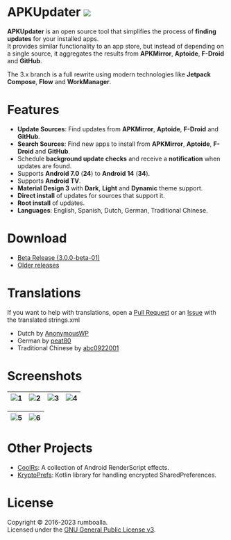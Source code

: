 # APKUpdater [![](https://github.com/rumboalla/apkupdater/workflows/Android%20Build/badge.svg)](https://github.com/rumboalla/apkupdater/actions?query=workflow%3A%22Android+Build%22)
**APKUpdater** is an open source tool that simplifies the process of **finding updates** for your installed apps.  
It provides similar functionality to an app store, but instead of depending on a single source, it aggregates the results from **APKMirror**, **Aptoide**, **F-Droid** and **GitHub**.

The 3.x branch is a full rewrite using modern technologies like **Jetpack Compose**, **Flow** and **WorkManager**.

# Features
* **Update Sources**: Find updates from **APKMirror**, **Aptoide**, **F-Droid** and **GitHub**.
* **Search Sources**: Find new apps to install from **APKMirror**, **Aptoide**, **F-Droid** and **GitHub**.
* Schedule **background update checks** and receive a **notification** when updates are found.
* Supports **Android 7.0** (**24**) to **Android 14** (**34**).
* Supports **Android TV**.
* **Material Design 3** with **Dark**, **Light** and **Dynamic** theme support.
* **Direct install** of updates for sources that support it.
* **Root install** of updates.
* **Languages**: English, Spanish, Dutch, German, Traditional Chinese.

# Download
* [Beta Release (3.0.0-beta-01)](https://github.com/rumboalla/apkupdater/releases/download/3.0.0-beta-01/app-release.apk)
* [Older releases](https://github.com/rumboalla/apkupdater/releases)

# Translations
If you want to help with translations, open a [Pull Request](https://github.com/rumboalla/apkupdater/pulls) or an [Issue](https://github.com/rumboalla/apkupdater/issues) with the translated strings.xml

* Dutch by [AnonymousWP](https://github.com/AnonymousWP)
* German by [peat80](https://github.com/peat80)
* Traditional Chinese by [abc0922001](https://github.com/abc0922001)

# Screenshots
| ![1](https://github.com/rumboalla/apkupdater/assets/21153554/d881f850-797b-4acb-bfbf-6c9371841400) | ![2](https://github.com/rumboalla/apkupdater/assets/21153554/ff44772f-2114-4722-821c-e1f552e282a4) | ![3](https://github.com/rumboalla/apkupdater/assets/21153554/09dd649d-3488-4c26-aac1-e1d736a0be88) | ![4](https://github.com/rumboalla/apkupdater/assets/21153554/c1bf5cc2-0ddf-4739-972d-49eeaaeba120) |
|----------------------------------------------------------------------------------------------------|----------------------------------------------------------------------------------------------------|----------------------------------------------------------------------------------------------------|----------------------------------------------------------------------------------------------------|

| ![5](https://github.com/rumboalla/apkupdater/assets/21153554/b6ef8b65-6483-482c-a363-220d70dd1f13) | ![6](https://github.com/rumboalla/apkupdater/assets/21153554/e02fb243-12db-47df-8927-fca6e247eca0) |
|----------------------------------------------------------------------------------------------------|----------------------------------------------------------------------------------------------------|

# Other Projects
* [CoolRs](https://github.com/rumboalla/coolrs): A collection of Android RenderScript effects. 
* [KryptoPrefs](https://github.com/rumboalla/KryptoPrefs): Kotlin library for handling encrypted SharedPreferences.

# License
Copyright &copy; 2016-2023 rumboalla.  
Licensed under the [GNU General Public License v3](https://www.gnu.org/licenses/gpl-3.0.en.html).
